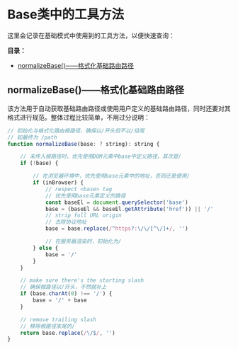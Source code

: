 # Base类中的工具方法

这里会记录在基础模式中使用到的工具方法，以便快速查询：

**目录：**

- [normalizeBase()——格式化基础路由路径](#normalizebase%e6%a0%bc%e5%bc%8f%e5%8c%96%e5%9f%ba%e7%a1%80%e8%b7%af%e7%94%b1%e8%b7%af%e5%be%84)

## normalizeBase()——格式化基础路由路径

该方法用于自动获取基础路由路径或使用用户定义的基础路由路径，同时还要对其格式进行规范。整体过程比较简单，不用过分说明：

```js
// 初始化与格式化路由根路径，确保以/开头但不以/结尾
// 如最终为 /path
function normalizeBase(base: ? string): string {

    // 未传入根路径时，优先使用DOM元素中base中定义路径，其次是/
    if (!base) {

        // 在浏览器环境中，优先使用base元素中的地址，否则还是使用/
        if (inBrowser) {
            // respect <base> tag
            // 优先使用base元素定义的路径
            const baseEl = document.querySelector('base')
            base = (baseEl && baseEl.getAttribute('href')) || '/'
            // strip full URL origin
            // 去除协议地址
            base = base.replace(/^https?:\/\/[^\/]+/, '')

            // 在服务器渲染时，初始化为/
        } else {
            base = '/'
        }
    }

    // make sure there's the starting slash
    // 确保根路径以/开头，不然就补上
    if (base.charAt(0) !== '/') {
        base = '/' + base
    }

    // remove trailing slash
    // 移除根路径末尾的/
    return base.replace(/\/$/, '')
}
```
